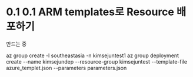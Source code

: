 # 0.1 0.1 ARM templates로 Resource 배포하기
만드는 중

az group create -l southeastasia -n kimsejuntest1
az group deployment create --name kimsejundep --resource-group kimsejuntest --template-file azure_templet.json --parameters parameters.json